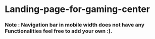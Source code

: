 # Landing-page-for-gaming-center
### Note : Navigation bar in mobile width does not have any Functionalities feel free to add your own :).
